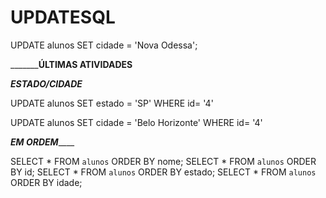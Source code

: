 # UPDATESQL

UPDATE alunos
SET cidade = 'Nova Odessa';


_____________ÚLTIMAS ATIVIDADES______ 

___ESTADO/CIDADE___

UPDATE alunos
SET estado = 'SP'
WHERE id= '4'


UPDATE alunos
SET cidade = 'Belo Horizonte'
WHERE id= '4'

_____________EM ORDEM_________________

SELECT * FROM `alunos` ORDER BY nome;
SELECT * FROM `alunos` ORDER BY id;
SELECT * FROM `alunos` ORDER BY estado;
SELECT * FROM `alunos` ORDER BY idade;

